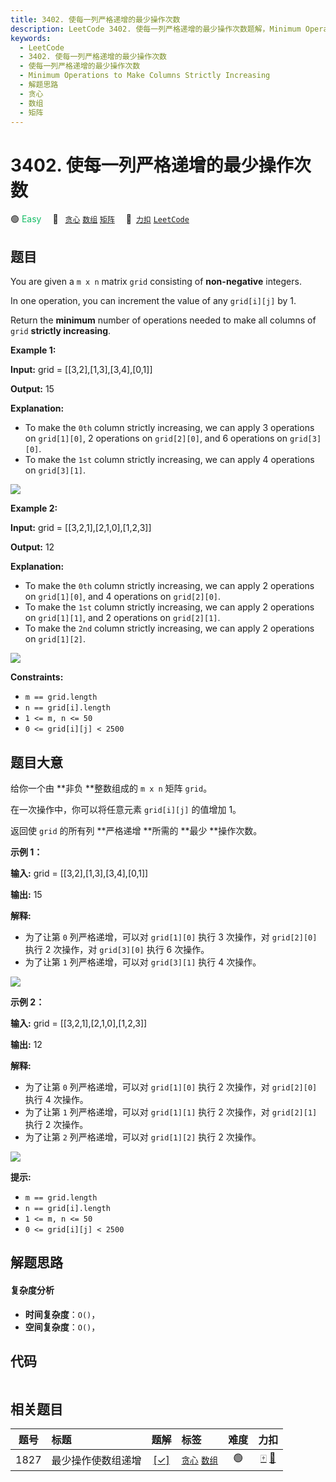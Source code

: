 ```yaml
---
title: 3402. 使每一列严格递增的最少操作次数
description: LeetCode 3402. 使每一列严格递增的最少操作次数题解，Minimum Operations to Make Columns Strictly Increasing，包含解题思路、复杂度分析以及完整的 JavaScript 代码实现。
keywords:
  - LeetCode
  - 3402. 使每一列严格递增的最少操作次数
  - 使每一列严格递增的最少操作次数
  - Minimum Operations to Make Columns Strictly Increasing
  - 解题思路
  - 贪心
  - 数组
  - 矩阵
---
```


# 3402. 使每一列严格递增的最少操作次数

🟢 <font color=#15bd66>Easy</font>&emsp; 🔖&ensp; [`贪心`](/tag/greedy.md) [`数组`](/tag/array.md) [`矩阵`](/tag/matrix.md)&emsp; 🔗&ensp;[`力扣`](https://leetcode.cn/problems/minimum-operations-to-make-columns-strictly-increasing) [`LeetCode`](https://leetcode.com/problems/minimum-operations-to-make-columns-strictly-increasing)

## 题目

You are given a `m x n` matrix `grid` consisting of **non-negative** integers.

In one operation, you can increment the value of any `grid[i][j]` by 1.

Return the **minimum** number of operations needed to make all columns of
`grid` **strictly increasing**.



**Example 1:**

**Input:** grid = [[3,2],[1,3],[3,4],[0,1]]

**Output:** 15

**Explanation:**

  * To make the `0th` column strictly increasing, we can apply 3 operations on `grid[1][0]`, 2 operations on `grid[2][0]`, and 6 operations on `grid[3][0]`.
  * To make the `1st` column strictly increasing, we can apply 4 operations on `grid[3][1]`.

![](https://assets.leetcode.com/uploads/2024/11/10/firstexample.png)

**Example 2:**

**Input:** grid = [[3,2,1],[2,1,0],[1,2,3]]

**Output:** 12

**Explanation:**

  * To make the `0th` column strictly increasing, we can apply 2 operations on `grid[1][0]`, and 4 operations on `grid[2][0]`.
  * To make the `1st` column strictly increasing, we can apply 2 operations on `grid[1][1]`, and 2 operations on `grid[2][1]`.
  * To make the `2nd` column strictly increasing, we can apply 2 operations on `grid[1][2]`.

![](https://assets.leetcode.com/uploads/2024/11/10/secondexample.png)



**Constraints:**

  * `m == grid.length`
  * `n == grid[i].length`
  * `1 <= m, n <= 50`
  * `0 <= grid[i][j] < 2500`



> 
> 
> 
> 
> 
> 
> 
>  


## 题目大意

给你一个由 **非负  **整数组成的 `m x n` 矩阵 `grid`。

在一次操作中，你可以将任意元素 `grid[i][j]` 的值增加 1。

返回使 `grid` 的所有列 **严格递增  **所需的 **最少  **操作次数。



**示例 1：**

**输入:** grid = [[3,2],[1,3],[3,4],[0,1]]

**输出:** 15

**解释:**

  * 为了让第 `0` 列严格递增，可以对 `grid[1][0]` 执行 3 次操作，对 `grid[2][0]` 执行 2 次操作，对 `grid[3][0]` 执行 6 次操作。
  * 为了让第 `1` 列严格递增，可以对 `grid[3][1]` 执行 4 次操作。

![](https://assets.leetcode.com/uploads/2024/11/10/firstexample.png)

**示例 2：**

**输入:** grid = [[3,2,1],[2,1,0],[1,2,3]]

**输出:** 12

**解释:**

  * 为了让第 `0` 列严格递增，可以对 `grid[1][0]` 执行 2 次操作，对 `grid[2][0]` 执行 4 次操作。
  * 为了让第 `1` 列严格递增，可以对 `grid[1][1]` 执行 2 次操作，对 `grid[2][1]` 执行 2 次操作。
  * 为了让第 `2` 列严格递增，可以对 `grid[1][2]` 执行 2 次操作。

![](https://assets.leetcode.com/uploads/2024/11/10/secondexample.png)



**提示:**

  * `m == grid.length`
  * `n == grid[i].length`
  * `1 <= m, n <= 50`
  * `0 <= grid[i][j] < 2500`


## 解题思路

#### 复杂度分析

- **时间复杂度**：`O()`，
- **空间复杂度**：`O()`，

## 代码

```javascript

```

## 相关题目

<!-- prettier-ignore -->
| 题号 | 标题 | 题解 | 标签 | 难度 | 力扣 |
| :------: | :------ | :------: | :------ | :------: | :------: |
| 1827 | 最少操作使数组递增 | [[✓]](/problem/1827.md) |  [`贪心`](/tag/greedy.md) [`数组`](/tag/array.md) | 🟢 | [🀄️](https://leetcode.cn/problems/minimum-operations-to-make-the-array-increasing) [🔗](https://leetcode.com/problems/minimum-operations-to-make-the-array-increasing) |